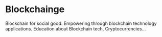 # Blockchainge
Blockchain for social good. 
Empowering through blockchain technology applications. 
Education about Blockchain tech, Cryptocurrencies...
